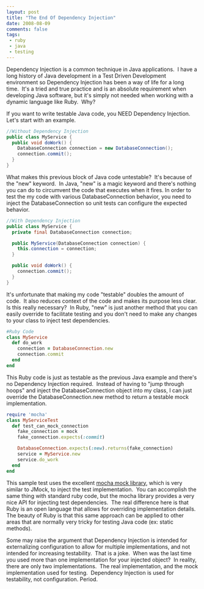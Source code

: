 ```yaml
---
layout: post
title: "The End Of Dependency Injection"
date: 2008-08-09
comments: false
tags:
 - ruby
 - java
 - testing
---
```


Dependency Injection is a common technique in Java applications.  I have a long history of Java development in a Test Driven Development environment so Dependency Injection has been a way of life for a long time.  It's a tried and true practice and is an absolute requirement when developing Java software, but it's simply not needed when working with a dynamic language like Ruby.  Why?


If you want to write testable Java code, you NEED Dependency Injection.  Let's start with an example.


```java
//Without Dependency Injection
public class MyService {
  public void doWork() {
    DatabaseConnection connection = new DatabaseConnection();
    connection.commit();
  }
}
```

What makes this previous block of Java code untestable?  It's because of the "new" keyword.  In Java, "new" is a magic keyword and there's nothing you can do to circumvent the code that executes when it fires. In order to test the my code with various DatabaseConnection behavior, you need to inject the DatabaseConnection so unit tests can configure the expected behavior.


```java
//With Dependency Injection
public class MyService {
  private final DatabaseConnection connection;

  public MyService(DatabaseConnection connection) {
    this.connection = connection;
  }

  public void doWork() {
    connection.commit();
  }
}
```


It's unfortunate that making my code "testable" doubles the amount of code.  It also reduces context of the code and makes its purpose less clear.  Is this really necessary?  In Ruby, "new" is just another method that you can easily override to facilitate testing and you don't need to make any changes to your class to inject test dependencies.


```ruby
#Ruby Code
class MyService
  def do_work
    connection = DatabaseConnection.new
    connection.commit
  end
end
```


This Ruby code is just as testable as the previous Java example and there's no Dependency Injection required.  Instead of having to "jump through hoops" and inject the DatabaseConnection object into my class, I can just override the DatabaseConnection.new method to return a testable mock implementation.


```ruby
require 'mocha'
class MyServiceTest
  def test_can_mock_connection
    fake_connection = mock
    fake_connection.expects(:commit)

    DatabaseConnection.expects(:new).returns(fake_connection)
    service = MyService.new
    service.do_work
  end
end
```


This sample test uses the excellent [mocha mock library](http://mocha.rubyforge.org/), which is very similar to JMock, to inject the test implementation.  You can accomplish the same thing with standard ruby code, but the mocha library provides a very nice API for injecting test dependencies.  The real difference here is that Ruby is an open language that allows for overriding implementation details.  The beauty of Ruby is that this same approach can be applied to other areas that are normally very tricky for testing Java code (ex: static methods).


Some may raise the argument that Dependency Injection is intended for externalizing configuration to allow for multiple implementations, and not intended for increasing testability.  That is a joke.  When was the last time you used more than one implementation for your injected object?  In reality, there are only two implementations.  The real implementation, and the mock implementation used for testing.  Dependency Injection is used for testability, not configuration. Period.

